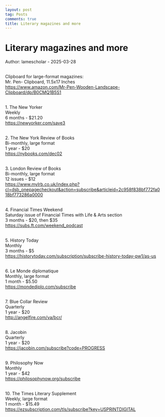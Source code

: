 ```yaml
---
layout: post
tag: Posts
comments: true
title: Literary magazines and more
---
```


# Literary magazines and more

Author: lamescholar - 2025-03-28
<br><br>

Clipboard for large-format magazines:<br>
Mr. Pen- Clipboard, 11.5x17 Inches<br>
<https://www.amazon.com/Mr-Pen-Wooden-Landscape-Clipboard/dp/B0CMQ1B5S1>
<br><br>

1\. The New Yorker<br>
Weekly<br>
6 months - $21.20<br>
<https://newyorker.com/save3>
<br><br>

2\. The New York Review of Books<br>
Bi-monthly, large format<br>
1 year - $20<br>
<https://nybooks.com/dec02>
<br><br>

3\. London Review of Books<br>
Bi-monthly, large format<br>
12 issues - $12<br>
<https://www.mylrb.co.uk/index.php?cl=dsb_onepagecheckout&action=subscribe&articleid=2c958f838bf772fa018bf773286a0000>
<br><br>

4\. Financial Times Weekend<br>
Saturday issue of Financial Times with Life & Arts section<br>
3 months - $20, then $35<br>
<https://subs.ft.com/weekend_podcast>
<br><br>

5\. History Today<br>
Monthly<br>
3 months - $5<br>
<https://historytoday.com/subscription/subscribe-history-today-pw1/as-us>
<br><br>

6\. Le Monde diplomatique<br>
Monthly, large format<br>
1 month - $5.50<br>
<https://mondediplo.com/subscribe>
<br><br>

7\. Blue Collar Review<br>
Quarterly<br>
1 year - $20<br>
<http://angelfire.com/va/bcr/>
<br><br>

8\. Jacobin<br>
Quarterly<br>
1 year - $20<br>
<https://jacobin.com/subscribe?code=PROGRESS>
<br><br>

9\. Philosophy Now<br>
Monthly<br>
1 year - $42<br>
<https://philosophynow.org/subscribe>
<br><br>

10\. The Times Literary Supplement<br>
Weekly, large format<br>
1 month - $15.49<br>
<https://ezsubscription.com/tls/subscribe?key=USPRINTDIGITAL>
